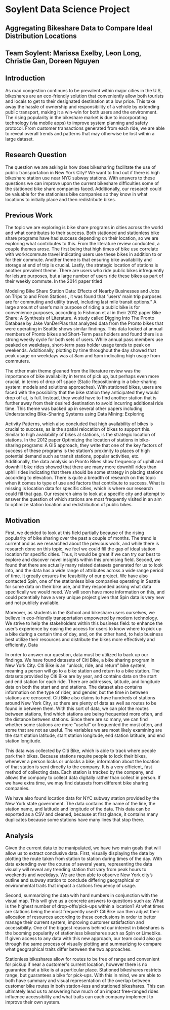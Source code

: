 # Soylent Data Science Project 
## Aggregating Bikeshare Data to Compare Ideal Distribution Locations

## Team Soylent: Marissa Exelby, Leon Long, Christie Gan, Doreen Nguyen

## Introduction
As road congestion continues to be prevalent within major cities in the U.S, bikeshares
are an eco-friendly solution that conveniently allow both tourists and locals to get to their
designated destination at a low price. This take away the hassle of ownership and responsibility
of a vehicle by extending public transport, making it a win-win for both users and the
environment. The rising popularity in the bikeshare market is due to incorporating technology
(via mobile apps) to improve system planning and safety protocol. From customer transactions
generated from each ride, we are able to reveal overall trends and patterns that may otherwise
be lost within a large dataset.

## Research Question 
The question we are asking is how does bikesharing facilitate the use of
public transportation in New York City? We want to find out if there is high bikeshare station use
near NYC subway stations. With answers to these questions we can improve upon the current
bikeshare difficulties some of the stationed bike share companies faced. Additionally, our
research could be valuable for the stationless bike companies so they know in what locations to
initially place and then redistribute bikes.

## Previous Work
The topic we are exploring is bike share programs in cities across the world and what
contributes to their success. Both stationed and stationless bike share programs have had
success depending on their location, so we are exploring what contributes to this. From the
literature review conducted, a couple themes arose. The first being that high times of bike use
correlate with work/commute travel indicating users use these bikes in addition to or for their
commute. Another theme is that ensuring bike availability and storage at end of trip is crucial.
Lastly, the strategic location of stations is another prevalent theme.
There are users who ride public bikes infrequently for leisure purposes, but a large
number of users ride these bikes as part of their weekly commute. In the 2014 paper titled

Modeling Bike Share Station Data: Effects of Nearby Businesses and Jobs on Trips to and From
Stations , it was found that “users’ main trip purposes are for commuting and utility travel,
including last mile transit options.” A large amount of user’s main purpose of riding a public bike
is for convenience purposes, according to Fishman et al in their 2012 paper Bike Share: A
Synthesis of Literature. A study called Digging Into The Pronto Database by Jake VanDerPlas
that analyzed data from the Pronto bikes that were operating in Seattle shows similar findings.
This data looked at annual members of Pronto bikes and Short-Term pass holders and found
there is a strong weekly cycle for both sets of users. While annual pass members use peaked
on weekdays, short-term pass holder usage tends to peak on weekends. Additionally, plotting
by time throughout the day showed that peak usage on weekdays was at 8am and 5pm
indicating high usage from commuters.

The other main theme gleaned from the literature review was the importance of bike
availability in terms of pick up, but perhaps even more crucial, in terms of drop off space (Static
Repositioning in a bike-sharing system: models and solutions approaches). With stationed
bikes, users are faced with the possibility that the bike station they anticipated they would drop
off at, is full. Instead, they would have to find another station that is further away from their
desired destination to avoid incurring additional ride time. This theme was backed up in several
other papers including Understanding Bike-Sharing Systems using Data Mining: Exploring

Activity Patterns, which also concluded that high availability of bikes is crucial to success, as is
the spatial relocation of bikes to support this.
Similar to high availability of bikes at stations, is the strategic location of stations. In the
2012 paper Optimizing the location of stations in bike-sharing programs: A GIS approach, they
write that one of the key factors of success of these programs is the station’s proximity to places
of high potential demand such as transit stations, popular activities, etc. Additionally, the data
analysis on Pronto Bikes show frequency of uphill and downhill bike rides showed that there are
many more downhill rides than uphill rides indicating that there should be some strategy in
placing stations according to elevation.
There is quite a breadth of research on this topic when it comes to type of use and
factors that contribute to success. What is missing is location data for specific cities, which is
where our research could fill that gap. Our research aims to look at a specific city and attempt to
answer the question of which stations are most frequently visited in an aim to optimize station
location and redistribution of public bikes.

## Motivation
First, we decided to look at this field partially because of the rising popularity of bike
sharing over the past a couple of months. The trend is current and as we researched about the
previous work, and while there is research done on this topic, we feel we could fill the gap of
ideal station location for specific cities. Thus, it would be great if we can try our best to explore
and discover novel insights within this promising field.
Second, we found that there are actually many related datasets generated for us to look
into, and the data has a wide range of attributes across a wide range period of time. It greatly
ensures the feasibility of our project. We have also contacted Spin, one of the stationless bike
companies operating in Seattle for some data on their bike use, and they responded asking
what data specifically we would need. We will soon have more information on this, and could
potentially have a very unique project given that Spin data is very new and not publicly
available.

Moreover, as students in the iSchool and bikeshare users ourselves, we believe in
eco-friendly transportation empowered by modern technology. We strive to help the
stakeholders within this business field: to enhance the user’s experience by easing the access
for users to know where to pick up a bike during a certain time of day, and, on the other hand, to
help business best utilize their resources and distribute the bikes more effectively and efficiently.
Data

In order to answer our question, data must be utilized to back up our findings. We have
found datasets of Citi Bike, a bike sharing program in New York City. Citi Bike is an “unlock,
ride, and return” bike system, meaning a person will go to a bike station and return to a bike
station. The datasets provided by Citi Bike are by year, and contains data on the start and end
station for each ride. There are addresses, latitude, and longitude data on both the start and end
stations. The dataset also contains information on the type of rider, and gender, but the time in
between stations are censored. Citi Bike also claims to have hundreds of stations around New
York City, so there are plenty of data as well as routes to be found in between them. With this
sort of data, we can plot the routes between stations, find which stations are being frequented
more often, and the distance between stations. Since there are so many, we can find whether
some stations are more “useful” or frequented the most often, and some that are not as useful.
The variables we are most likely examining are the start station latitude, start station longitude,
end station latitude, and end station longitude.

This data was collected by Citi Bike, which is able to track where people park their bikes.
Because stations require people to lock their bikes, whenever a person locks or unlocks a bike,
information about the location of that station is sent directly to the company. It is a very efficient,
fast method of collecting data. Each station is tracked by the company, and allows the company
to collect data digitally rather than collect in person. If we have extra time, we may find datasets
from different bike sharing companies.

We have also found location data for NYC subway station provided by the New York
state government. The data contains the name of the line, the station name, and latitude and
longitude of the data. This data can be exported as a CSV and cleaned, because at first glance,
it contains many duplicates because some stations have many lines that stop there.

## Analysis
Given the current data to be manipulated, we have two main goals that will allow us to
extract conclusive data. First, visually displaying the data by plotting the route taken from station
to station during times of the day. With data extending over the course of several years,
representing the data visually will reveal any trending station that vary from peak hours to
weekends and weekdays. We are then able to observe New York city’s outline and subway
station to conclude differing geographical or environmental traits that impact a stations
frequency of usage.

Second, summarizing the data with hard numbers in conjunction with the visual map.
This will give us a concrete answers to questions such as: What is the highest number of
drop-offs/pick-ups within a location? At what times are stations being the most frequently used?
CitiBike can then adjust their allocation of resources according to these conclusions in order to
better manage their current system, improving customer satisfaction and accessibility.
One of the biggest reasons behind our interest in bikeshares is the booming popularity of
stationless bikeshares such as Spin or Limebike. If given access to any data with this new
approach, our team could also go through the same process of visually plotting and
summarizing to compare what geographical traits differ between the two approaches.

Stationless bikeshares allow for routes to be free of range and convenient for pickup if near a
customer's current location, however there is no guarantee that a bike is at a particular place.
Stationed bikeshares restricts range, but guarantees a bike for pick-ups. With this in mind, we
are able to both have summary and visual representation of the overlap between customer bike
routes in both station-less and stationed bikeshares. This can ultimately lead us to answering
how much of an impact free-ranged rides influence accessibility and what traits can each
company implement to improve their own system.
